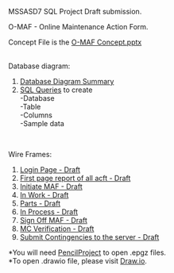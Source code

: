 MSSASD7 SQL Project Draft submission.

O-MAF - Online Maintenance Action Form.

Concept File is the [O-MAF Concept.pptx](https://github.com/gowebUSA/MSSA-Project/blob/master/T-SQL/O-MAF%20Concept.pptx) 
<br /><br />

Database diagram:
1. [Database Diagram Summary](https://github.com/gowebUSA/MSSA-Project/blob/master/T-SQL/Database%20Diagram.docx)
2. [SQL Queries](https://github.com/gowebUSA/MSSA-Project/blob/master/T-SQL/o_maf.sql) to create 
<br />-Database
<br />-Table
<br />-Columns
<br />-Sample data

<br />

Wire Frames:

1. [Login Page - Draft](https://github.com/gowebUSA/MSSA-Project/blob/master/T-SQL/1%20Login%20Page.epgz)
2. [First page report of all acft - Draft](https://github.com/gowebUSA/MSSA-Project/blob/master/T-SQL/2%20First%20Page%20Report%20of%20all%20ACFT.epgz)
3. [Initiate MAF - Draft](https://github.com/gowebUSA/MSSA-Project/blob/master/T-SQL/3%20Initiate.epgz)
4. [In Work - Draft](https://github.com/gowebUSA/MSSA-Project/blob/master/T-SQL/4%20In%20Work.epgz)
5. [Parts - Draft](https://github.com/gowebUSA/MSSA-Project/blob/master/T-SQL/5%20Parts.epgz)
6. [In Process - Draft](https://github.com/gowebUSA/MSSA-Project/blob/master/T-SQL/6%20InPro.epgz)
7. [Sign Off MAF - Draft](https://github.com/gowebUSA/MSSA-Project/blob/master/T-SQL/7%20Complete.epgz)
8. [MC Verification - Draft](https://github.com/gowebUSA/MSSA-Project/blob/master/T-SQL/8%20MC.epgz)
9. [Submit Contingencies to the server - Draft](https://github.com/gowebUSA/MSSA-Project/blob/master/T-SQL/9%20Contingency.epgz)

*You will need [PencilProject](https://pencil.evolus.vn/) to open .epgz files.<br />
*To open .drawio file, please visit [Draw.io](https://www.draw.io/).



